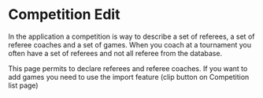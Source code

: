 # Competition Edit

In the application a competition is way to describe a set of referees, a set of referee coaches and a set of games.
When you coach at a tournament you often have a set of referees and not all referee from the database.

This page permits to declare referees and referee coaches. If you want to add games you need to use the import feature (clip button on Competition list page)
